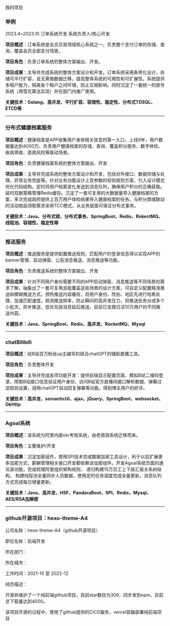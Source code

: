 我的项目



### 举例
2023.4~2023.10  订单系统开发   系统负责人/核心开发

**项目概述**：订单系统是会员交易领域核心系统之一，负责整个支付订单的存储、查询，覆盖会员全部支付场景。 

**项目角色**：负责订单系统的整体方案输出、开发。

**项目成果**：主导并完成系统的整体方案设计和开发。订单系统采用条带化设计，存储可平行扩容，且无需做数据迁移，提高整体系统的可用性和可扩展性。系统提供多租户能力，隔离各个租户之间环境，防止互相影响。同时沉淀了一套统一的放号系统（用雪花算法实现）并在部门内推广使用。

**关键技术：Golang、高并发、平行扩容、容错性、稳定性、分布式TDSQL、ETCD等**

---

### 分布式健康档案服务

**项目概述**：健康档案是APP收集用户身体相关信息的第一入口，上线9年，用户数据量达到4000万。负责用户健康档案的存储、查询，覆盖积分服务、数字体检、疾病筛查、患病风险等联动场景。

**项目角色**：负责健康档案系统的整体方案输出、开发

**项目成果**：主导并完成系统的整体方案设计和开发，包括对外接口、数据存储与处理，异常业务兜底等。针对业务功能设计上百参数的校验规则方案，引入设计模式优化代码结构，定时将用户档案变化发送到消息队列，确保用户积分的正确获取。延时双删策略管理Redis缓存。沉淀了一套可复用的大数据量导入健康档案的方案，多次完成政府提供上百万用户体检结果导入健康档案的任务。与积分商城联动的活动商品领取需求采用TCC模式，从业务层面可保证分布式事务。

**关键技术：Java、分布式锁、分布式事务、SpringBoot、Redis、RokectMQ、线程池、容错性、稳定性等**

---

### 推送服务

**项目概述**：推送服务是提供配置推送规则，匹配用户的登录信息得以实现APP的banner管理、启动弹窗、公告消息推送、消息推送等功能。

**项目角色**：负责推送系统的整体方案输出、开发

**项目成果**：针对不同用户身份需要不同的APP启动弹窗、消息推送等不同场景的需求了解，抽象出了一套可复用且能覆盖这些场景的设计方案，可自定义配置精准推送和模糊推送方式。预热推送内容缓存，将用户身份、性别、地区先进行哈希处理，加速匹配速度。观测推送频率，防止瞬间的高并发压力，将推送任务分成多个小批次，异步推送，低优先级消息延后推送。目前已支撑日活10万用户的不同推送内容。

**关键技术：Java、SpringBoot、Redis、高并发、RocketMQ、Mysql**

---

### chatBilibili

**项目概述**：给B站百万粉丝up主编写的结合chatGPT的辅助直播工具。

**项目角色**：负责整体开发

**项目成果**：主导并完成各项功能开发：提供前端显示配置页面、模拟B站二维码登录、爬取B站接口信息验证用户身份、访问B站官方直播间接口解析数据、弹幕过滤规则设置，调用chatGPT自动回复弹幕等功能。得到博主用户的好评。

**关键技术：高并发、semanticUI、ajax、jQuery、SpringBoot、websocket、OkHttp**


---

### Agoal系统

**项目概述**：该系统为阿里内部okr考核系统，由老绩效系统迁移而来。

**项目角色**：主要维护/开发

**项目成果**：沉淀加密组件，使用SPI技术完成数据加密工具设计，利于以后扩展更多加密方式，薪酬管理相关接口开发都依赖该加密组件。开发Agoal系统页面的通讯录功能，完成梳理阿里组织架构规则， 递归构建15万员工上下级汇报关系树结构， 构建线程池全量同步人员数据，使用定时任务调度完成全量更新，消息队列方式完成每日增量更新。

**关键技术：Java、高并发、HSF、PandoraBoot、SPI、Redis、Mysql、AES/RSA加解密**


---

### github开源项目：hexo-theme-A4

公司名称：hexo-theme-A4（github开源项目）

职位名称：前端开发

所在部门：

所在城市：

工作时间：2021-10 至 2022-12

经历描述：

开源并维护了一个纯前端github项目，目前star数目为309，同步发到npm，目前总下载量达到4000。

该项目开源的过程中，使用了github提供的CICD服务，vercel容器部署纯前端项目
